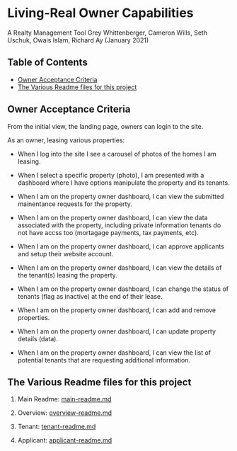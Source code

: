 # Living-Real Owner Capabilities
A Realty Management Tool
Grey Whittenberger, Cameron Wills, Seth Uschuk, Owais Islam, Richard Ay
(January 2021)


## Table of Contents
* [Owner Acceptance Criteria](#owner-acceptance-criteria)
* [The Various Readme files for this project](#the-various-readme-files-for-this-project)

## Owner Acceptance Criteria

From the initial view, the landing page, owners can login to the site.  

As an owner, leasing various properties:

* When I log into the site I see a carousel of photos of the homes I am leasing.

* When I select a specific property (photo), I am presented with a dashboard where I have options manipulate the property and its tenants.

* When I am on the property owner dashboard, I can view the submitted mainentance requests for the property.

* When I am on the property owner dashboard, I can view the data associated with the property, including private information tenants do not have accss too (mortagage payments, tax payments, etc).

* When I am on the property owner dashboard, I can approve applicants and setup their website account.

* When I am on the property owner dashboard, I can view the details of the tenant(s) leasing the property.

* When I am on the property owner dashboard, I can change the status of tenants (flag as inactive) at the end of their lease.

* When I am on the property owner dashboard, I can add and remove properties.

* When I am on the property owner dashboard, I can update property details (data).

* When I am on the property owner dashboard, I can view the list of potential tenants that are requesting additional information.


## The Various Readme files for this project

1) Main Readme: [main-readme.md](../README.md)

2) Overview: [overview-readme.md](overview-readme.md)

3) Tenant:  [tenant-readme.md](tenant-readme.md) 

4) Applicant: [applicant-readme.md](applicant-readme.md)


